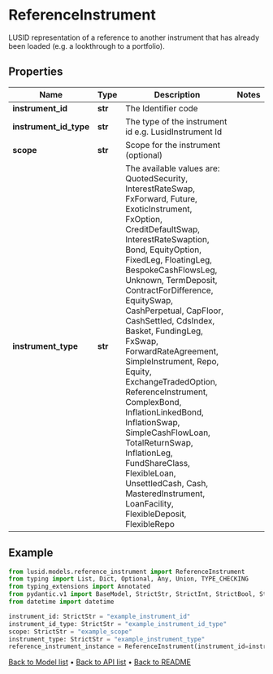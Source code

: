 # ReferenceInstrument

LUSID representation of a reference to another instrument that has already been loaded (e.g. a lookthrough to a portfolio).
## Properties
Name | Type | Description | Notes
------------ | ------------- | ------------- | -------------
**instrument_id** | **str** | The Identifier code | 
**instrument_id_type** | **str** | The type of the instrument id e.g. LusidInstrument Id | 
**scope** | **str** | Scope for the instrument (optional) | 
**instrument_type** | **str** | The available values are: QuotedSecurity, InterestRateSwap, FxForward, Future, ExoticInstrument, FxOption, CreditDefaultSwap, InterestRateSwaption, Bond, EquityOption, FixedLeg, FloatingLeg, BespokeCashFlowsLeg, Unknown, TermDeposit, ContractForDifference, EquitySwap, CashPerpetual, CapFloor, CashSettled, CdsIndex, Basket, FundingLeg, FxSwap, ForwardRateAgreement, SimpleInstrument, Repo, Equity, ExchangeTradedOption, ReferenceInstrument, ComplexBond, InflationLinkedBond, InflationSwap, SimpleCashFlowLoan, TotalReturnSwap, InflationLeg, FundShareClass, FlexibleLoan, UnsettledCash, Cash, MasteredInstrument, LoanFacility, FlexibleDeposit, FlexibleRepo | 
## Example

```python
from lusid.models.reference_instrument import ReferenceInstrument
from typing import List, Dict, Optional, Any, Union, TYPE_CHECKING
from typing_extensions import Annotated
from pydantic.v1 import BaseModel, StrictStr, StrictInt, StrictBool, StrictFloat, StrictBytes, Field, validator, ValidationError, conlist, constr
from datetime import datetime

instrument_id: StrictStr = "example_instrument_id"
instrument_id_type: StrictStr = "example_instrument_id_type"
scope: StrictStr = "example_scope"
instrument_type: StrictStr = "example_instrument_type"
reference_instrument_instance = ReferenceInstrument(instrument_id=instrument_id, instrument_id_type=instrument_id_type, scope=scope, instrument_type=instrument_type)

```

[Back to Model list](../README.md#documentation-for-models) &#8226; [Back to API list](../README.md#documentation-for-api-endpoints) &#8226; [Back to README](../README.md)

